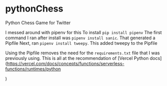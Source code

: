 # pythonChess

Python Chess Game for Twitter

<!-- Installing Dependencies -->

I messed around with pipenv for this
To install `pip install pipenv`
The first command I ran after install was `pipenv install sanic`. That generated a Pipfile
Next, ran `pipenv install tweepy`. This added tweepy to the Pipfile

Using the Pipfile removes the need for the `requirements.txt` file that I was previously using.
This is all at the recommendation of [Vercel Python docs](https://vercel.com/docs/concepts/functions/serverless-functions/runtimes/python

)
